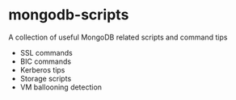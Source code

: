 # mongodb-scripts

A collection of useful MongoDB related scripts and command tips

* SSL commands
* BIC commands
* Kerberos tips
* Storage scripts
* VM ballooning detection
